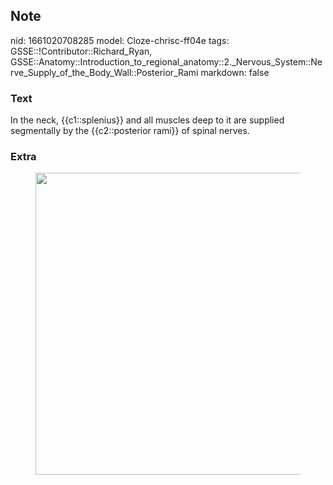 ## Note
nid: 1661020708285
model: Cloze-chrisc-ff04e
tags: GSSE::!Contributor::Richard_Ryan, GSSE::Anatomy::Introduction_to_regional_anatomy::2._Nervous_System::Nerve_Supply_of_the_Body_Wall::Posterior_Rami
markdown: false

### Text
<div class="toggle">
  In the neck, {{c1::splenius}} and all muscles deep to it are
  supplied segmentally by the {{c2::posterior rami}} of spinal
  nerves.
</div>

### Extra
<figure id="8eace333-3ad3-47d7-9311-61f3040ec9d2" class="image">
  <a href= 
  "Posterior%20Rami%20f6646050cc714c79a708a6e9f78f575c/Untitled%201.png">
  <img style="width:483px" src= 
  "f563fcf88fc065bfa5e0cec0ef68002b71885d96.png"></a>
</figure>
